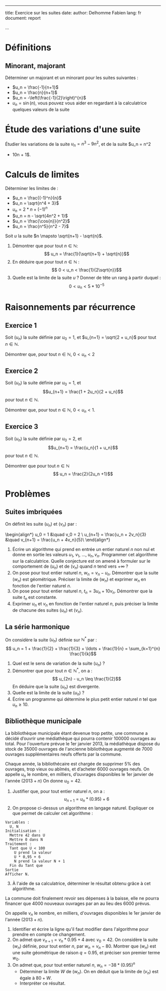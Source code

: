 
---
title: Exercice sur les suites
date:
author: Delhomme Fabien
lang: fr
document: report

...


# Définitions

## Minorant, majorant

Déterminer un majorant et un minorant pour les suites suivantes :

  - $u_n = \frac{-1}{n+1}$
  - $u_n = \frac{n}{n+1}$
  - $u_n = -\left(\frac{-1}{2}\right)^{n}$
  - $u_n = \sin{(n)}$, vous pouvez vous aider en regardant à la calculatrice
      quelques valeurs de la suite 
 
# Étude des variations d'une suite

Étudier les variations de la suite $u_n = n^3 - 9n^2$, et de la suite $u_n = n^2
- 10n + 1$.

# Calculs de limites

Déterminer les limites de :

  - $u_n = \frac{(-1)^n}{n}$ 
  - $u_n = \sqrt{n^4 + 3}$
  - $u_n = 2*n + (-1)^n$ 
  - $u_n = n - \sqrt{4n^2 + 1}$
  - $u_n = \frac{\cos{n}}{n^2}$ 
  - $u_n = \frac{n^5}{n^2 - 7}$ 


Soit $u$ la suite $n \mapsto \sqrt{n+1} - \sqrt{n}$.

  1. Démontrer que pour tout $n \in \mathbb{N}$:
      $$ u_n = \frac{1}{\sqrt{n+1} + \sqrt{n}}$$
  2. En déduire que pour tout $n \in \mathbb{N}$ :
      $$ 0 < u_n < \frac{1}{2\sqrt{n}}$$
  3. Quelle est la limite de la suite $u$ ? Donner de tête un rang à partir
     duquel :
     $$ 0 < u_n < 5*10^{-5}$$

# Raisonnements par récurrence

## Exercice 1

Soit $(u_n)$ la suite définie par $u_0 = 1$, et $u_{n+1} = \sqrt{2 + u_n}$ pour
tout $n \in \mathbb{N}$.

Démontrer que, pour tout $n \in \mathbb{N}$, $0 < u_n < 2$

## Exercice 2

Soit $(u_n)$ la suite définie par $u_0 = 1$, et 
  $$u_{n+1} = \frac{1 + 2u_n}{2 + u_n}$$ 
pour tout $n \in \mathbb{N}$. 

Démontrer que, pour tout $n \in \mathbb{N}$, $0 < u_n < 1$.

## Exercice 3

Soit $(u_n)$ la suite définie par $u_0 = 2$, et 
  $$u_{n+1} = \frac{u_n}{1 + u_n}$$
pour tout $n \in \mathbb{N}$.

Démontrer que pour tout $n \in \mathbb{N}$
  $$ u_n = \frac{2}{2u_n +1}$$

# Problèmes

## Suites imbriquées

On définit les suite $(u_n)$ et $(v_n)$ par :

\begin{align*}
  u_0 = 1 &\quad v_0 = 2 \\
  u_{n+1} = \frac{u_n + 2v_n}{3} &\quad v_{n+1} = \frac{u_n + 4v_n}{5}\\
\end{align*}

  1. Écrire un algorithme qui prend en entrée un entier naturel $n$ non nul et
     donne en sortie les valeurs $u_1$, $v_1$, ..., $u_n, v_n$.  Programmer cet
     algorithme sur la calculatrice. Quelle conjecture est on amené à formuler sur
     le comportement de $(u_n)$ et de $(v_n)$ quand $n$ tend vers $+\infty$ ?
  2. On pose pour tout entier naturel $n$, $w_n = v_n - u_n$. Démontrer que la
     suite $(w_n)$ est géométrique. Préciser la limite de $(w_n)$ et exprimer
     $w_n$ en fonction de l'entier naturel $n$.
  3. On pose pour tout entier naturel $n$, $t_n = 3u_n + 10 v_n$. Démontrer que
     la suite $t_n$ est constante.
  4. Exprimer $u_n$ et $v_n$ en fonction de l'entier naturel $n$, puis préciser
     la limite de chacune des suites $(u_n)$ et $(v_n)$.




## La série harmonique

On considère la suite $(u_n)$ définie sur $\mathbb{N}^*$ par :
    $$ u_n = 1 + \frac{1}{2} + \frac{1}{3} + \ldots + \frac{1}{n} =
    \sum_{k=1}^{n} \frac{1}{k}$$

  1. Quel est le sens de variation de la suite $(u_n)$ ?
  2. Démontrer que pour tout $n \in \mathbb{N}^*$, on a :
	$$ u_{2n} - u_n \leq \frac{1}{2}$$
  En déduire que la suite $(u_n)$ est divergente. 
  3. Quelle est la limite de la suite $(u_n)$ ?
  4. Écrire un programme qui détermine le plus petit entier naturel $n$ tel que
     $u_n \geq 10$.

## Bibliothèque municipale 

La  bibliothèque  municipale  étant  devenue  trop  petite,  une  commune  a
décidé  d’ouvrir  une médiathèque qui pourra contenir $100 000$ ouvrages au
total.  Pour l'ouverture prévue le 1er janvier 2013, la médiathèque dispose du
stock de $35 000$ ouvrages de  l'ancienne  bibliothèque  augmenté  de  $7 000$
ouvrages supplémentaires  neufs  offerts  par  la commune. 

Chaque année, la bibliothécaire est chargée de supprimer $5\%$ des ouvrages,
trop vieux ou abîmés, et d’acheter $6 000$ ouvrages neufs.  On appelle $u_n$ le
nombre, en milliers, d’ouvrages disponibles le 1er janvier de l'année $(2013 +
n)$ On donne $u_0 = 42$.

  1. Justifier que, pour tout entier naturel $n$, on a :
    $$ u_{n+1} = u_n*(0.95) + 6$$
  2. On propose ci-dessus un algorithme en langage naturel. Expliquer ce que
     permet de calculer cet algorithme :

	Variables :
	  U, N
	Initialisation :
	  Mettre 42 dans U
	  Mettre 0 dans N
	Traitement :
	  Tant que U < 100
	    U prend la valeur 
	    U * 0,95 + 6
	    N prend la valeur N + 1
	  Fin du Tant que
	Sortie
	Afficher N.
  3. À l'aide de sa calculatrice, déterminer le résultat obtenu grâce à cet
     algorithme.

La commune doit finalement revoir ses dépenses à la baisse, elle ne pourra
financer que $4000$ nouveaux ouvrages par an au lieu des $6000$ prévus.

On appelle $v_n$ le nombre, en milliers, d'ouvrages disponibles le 1er janvier
de l'année $(2013 + n)$.

  1. Identifier et écrire la ligne qu'il faut modifier dans l'algorithme pour
     prendre en compte ce changement.
  2. On admet que $v_{n+1} = v_n*0.95 + 4$ avec $v_0 = 42$.
  On considère la suite $(w_n)$ définie, pour tout entier $n$, par $w_n = v_n -
  80$. Montrer que $(w_n)$ est une suite géométrique de raison $q = 0.95$, et
  préciser son premier terme $w_0$.
  3. On admet que, pour tout entier naturel $n$, $w_n = -38*(0.95)^n$
     - Déterminer la limite $W$ de $(w_n)$. On en déduit que la limite de $(v_n)$
	est égale à $80 + W$.
     - Interpréter ce résultat.
